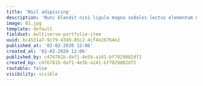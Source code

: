 ```yaml
---
title: 'Nisl adipiscing'
description: 'Nunc blandit nisi ligula magna sodales lectus elementum non. Integer id venenatis velit.'
image: 02.jpg
template: default
fieldset: multiverse-portfolio-item
uuid: bc4531a7-9c79-4349-85c2-4cf4e28764e2
published_at: '02-02-2020 12:06'
created_at: '02-02-2020 12:06'
published_by: c476781b-daf1-4e5b-a141-bf7029082df2
created_by: c476781b-daf1-4e5b-a141-bf7029082df2
routable: false
visibility: visible
---
```

